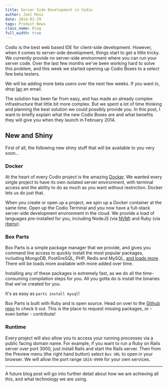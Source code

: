 ```yaml
---
title: Server Side Development in Codio
author: Joel Moss
date: 2014-01-29
tags: Product News
class_name: blog
full_width: true
---
```


Codio is the best web based IDE for client-side development. However, when it comes to server-side development, things start to get a little tricky. We currently provide no server-side environment where you can run your server code. Over the last few months we've been working hard to solve this problem, and this week we started opening up Codio Boxes to a select few beta testers.

We will be adding more beta users over the next few weeks. If you want in, drop [Ian](mailto:ijobling@codio.com) an email.

The solution has been far from easy, and has made an already complex infrastructure that little bit more complex. But we spent a lot of time thinking and planning the best solution we could possibly provide you. In this post, I want to briefly explain what the new Codio Boxes are and what benefits they will give you when they launch in February 2014.

## New and Shiny

First of all, the following new shiny stuff that will be available to you very soon...

### Docker

At the heart of every Codio project is the amazing [Docker](https://www.docker.io). We wanted every single project to have its own isolated server environment, with terminal access and the ability to do as much as you want without restriction. Docker lets us do just that.

When you create or open up a project, we spin up a Docker container at the same time. Open up the Codio Terminal and you now have a full-stack server-side development environment in the cloud. We provide a load of languages pre-installed for you, including NodeJS (via [NVM](https://github.com/creationix/nvm)) and Ruby (via [rbenv](https://github.com/sstephenson/rbenv)).

### Box Parts

Box Parts is a simple package manager that we provide, and gives you command line access to quickly install the most popular packages, including MongoDB, PostGreSQL, PHP, Redis and MySQL, [and loads more](https://github.com/codio/boxparts/tree/master/lib/autoparts/packages). There will be loads more available with more added over time.

Installing any of these packages is extremely fast, as we do all the time-consuming compilation steps for you. All you gotta do is install the binaries that we've created for you.

It's as easy as `parts install mysql`!

Box Parts is built with Ruby and is open source. Head on over to the [Github repo](https://github.com/codio/boxparts) to check it out. This is the place to request missing packages, or - even better - contribute!

### Runtime

Every project will also allow you to access your running processes via a public facing domain name. For example, if you want to run a Ruby on Rails server over port 3000, just install Rails and start the Rails server. Then from the Preview menu (the right hand button) select `Box URL` to open in your browser. 
We will allow the port range `1024-9999` for your own services.

---

A future blog post will go into further detail about how we are achieving all this, and what technology we are using.
